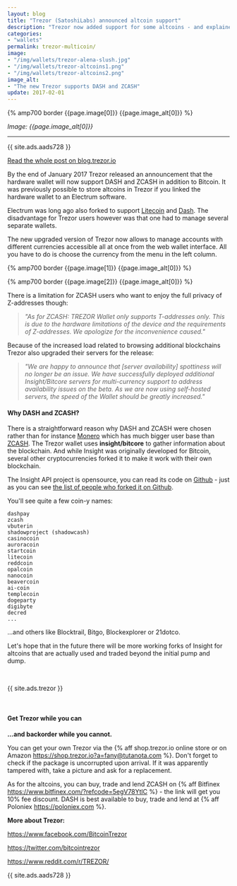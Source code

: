 ```yaml
---
layout: blog
title: "Trezor (SatoshiLabs) announced altcoin support"
description: "Trezor now added support for some altcoins - and explained what the altcoin needs to get supported."
categories:
- "wallets"
permalink: trezor-multicoin/
image:
- "/img/wallets/trezor-alena-slush.jpg"
- "/img/wallets/trezor-altcoins1.png"
- "/img/wallets/trezor-altcoins2.png"
image_alt:
- "The new Trezor supports DASH and ZCASH"
update: 2017-02-01
---
```


{% amp700 border {{page.image[0]}} {{page.image_alt[0]}} %}

_Image: {{page.image_alt[0]}}_

________________________


{{ site.ads.aads728 }}

[Read the whole post on blog.trezor.io](https://blog.trezor.io/multi-currency-support-bitcoin-dash-and-zcash-in-trezor-wallet-7377d812112a#.lo4zsnogf)

By the end of January 2017 Trezor released an announcement that the hardware wallet will now support DASH and ZCASH in addition to Bitcoin. It was previously possible to store altcoins in Trezor if you linked the hardware wallet to an Electrum software.

Electrum was long ago also forked to support [Litecoin](https://electrum-ltc.org/) and [Dash](https://electrum-dash.org/). The disadvantage for Trezor users however was that one had to manage several separate wallets.

The new upgraded version of Trezor now allows to manage accounts with different currencies accessible all at once from the web wallet interface. All you have to do is choose the currency from the menu in the left column.

{% amp700 border {{page.image[1]}} {{page.image_alt[0]}} %}

{% amp700 border {{page.image[2]}} {{page.image_alt[0]}} %}

There is a limitation for ZCASH users who want to enjoy the full privacy of Z-addresses though:

> *"As for ZCASH: TREZOR Wallet only supports T-addresses only. This is due to the hardware limitations of the device and the requirements of Z-addresses. We apologize for the inconvenience caused."*

Because of the increased load related to browsing additional blockchains Trezor also upgraded their servers for the release:

> *"We are happy to announce that [server availability] spottiness will no longer be an issue. We have successfully deployed additional Insight/Bitcore servers for multi-currency support to address availability issues on the beta. As we are now using self-hosted servers, the speed of the Wallet should be greatly increased."*

#### Why DASH and ZCASH?

There is a straightforward reason why DASH and ZCASH were chosen rather than for instance [Monero](http://coinmarketcap.com/currencies/monero/) which has much bigger user base than [ZCASH](http://coinmarketcap.com/currencies/zcash/). The Trezor wallet uses **insight/bitcore** to gather information about the blockchain. And while Insight was originally developed for Bitcoin, several other cryptocurrencies forked it to make it work with their own blockchain.

The Insight API project is opensource, you can read its code on [Github](https://github.com/bitpay/insight-api/) - just as you can see [the list of people who forked it on Github](https://github.com/bitpay/insight-api/network/members).

You'll see quite a few coin-y names:

```
dashpay
zcash
vbuterin
shadowproject (shadowcash)
casinocoin
auroracoin
startcoin
litecoin
reddcoin
opalcoin
nanocoin
beavercoin
ai-coin
templecoin
dogeparty
digibyte
decred
...
```

...and others like Blocktrail, Bitgo, Blockexplorer or 21dotco.

Let's hope that in the future there will be more working forks of Insight for altcoins that are actually used and traded beyond the initial pump and dump.


&nbsp;

{{ site.ads.trezor }}

&nbsp;

#### Get Trezor while you can

**...and backorder while you cannot.**

You can get your own Trezor via the {% aff shop.trezor.io online store or on Amazon https://shop.trezor.io?a=fany@tutanota.com %}. Don't forget to check if the package is uncorrupted upon arrival. If it was apparently tampered with, take a picture and ask for a replacement.

As for the altcoins, you can buy, trade and lend ZCASH on {% aff Bitfinex https://www.bitfinex.com/?refcode=5egV78YtlC %} - the link will get you 10% fee discount.
DASH is best available to buy, trade and lend at {% aff Poloniex https://poloniex.com %}.

**More about Trezor:**

<a target="_blank" href="https://www.facebook.com/BitcoinTrezor"><i class="fa fa-facebook"></i> https://www.facebook.com/BitcoinTrezor</a>

<a target="_blank" href="https://twitter.com/bitcointrezor"><i class="fa fa-twitter"></i> https://twitter.com/bitcointrezor</a>

<a target="_blank" href="https://www.reddit.com/r/TREZOR/"><i class="fa fa-reddit"></i> https://www.reddit.com/r/TREZOR/</a>

{{ site.ads.aads728 }}
